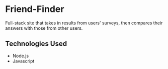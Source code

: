 # Friend-Finder
Full-stack site that takes in results from users' surveys, then compares their answers with those from other users.

<h2>Technologies Used</h2>
<ul>
<li>Node.js</li>
<li>Javascript</li>
</ul>